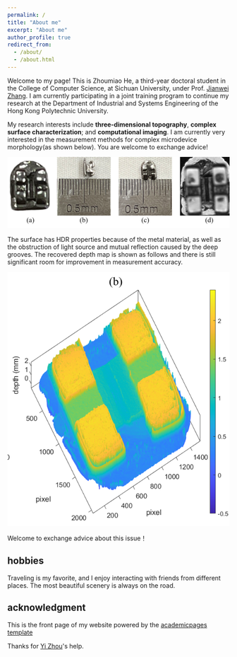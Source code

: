 ```yaml
---
permalink: /
title: "About me"
excerpt: "About me"
author_profile: true
redirect_from: 
  - /about/
  - /about.html
---
```


Welcome to my page! This is Zhoumiao He, a third-year doctoral student in the College of Computer Science, at Sichuan University, under Prof. [Jianwei Zhang](https://vs.scu.edu.cn/info/1062/1369.htm). 
I am currently participating in a joint training program to continue my research at the Department of Industrial and Systems Engineering of the Hong Kong Polytechnic University.

My research interests include **three-dimensional topography**, **complex surface characterization**; and **computational imaging**. 
I am currently very interested in the measurement methods for complex microdevice morphology(as shown below). You are welcome to exchange advice!

<div align=center> <img src="../images/scale_of_bracket.png"/></div>
  
The surface has HDR properties because of the metal material, as well as the obstruction of light source and mutual reflection caused by the deep grooves. The recovered depth map is shown as follows and there is still significant room for improvement in measurement accuracy.

<div align=center> <img src="../images/bracket.png"/></div>


Welcome to exchange advice about this issue！

hobbies
-------
Traveling is my favorite, and I enjoy interacting with friends from different places. The most beautiful scenery is always on the road.

acknowledgment
-------
This is the front page of my website powered by the [academicpages template](https://academicpages.github.io/)    

Thanks for [Yi Zhou](https://echochou990919.github.io/)'s help.







